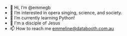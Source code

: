 - 👋 Hi, I’m @emmegb
- 👀 I’m interested in opera singing, science, and society. 
- 🌱 I’m currently learning Python!
- 🙏 I'm a disciple of Jesus 
- 📫 How to reach me emmeline@databooth.com.au

<!---
emmegb/emmegb is a ✨ special ✨ repository because its `README.md` (this file) appears on your GitHub profile.
You can click the Preview link to take a look at your changes.
--->
